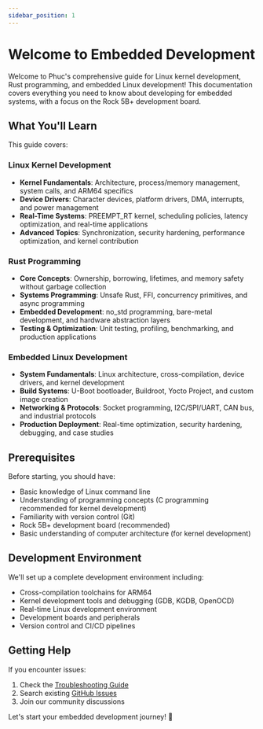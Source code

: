 ```yaml
---
sidebar_position: 1
---
```


# Welcome to Embedded Development

Welcome to Phuc's comprehensive guide for Linux kernel development, Rust programming, and embedded Linux development! This documentation covers everything you need to know about developing for embedded systems, with a focus on the Rock 5B+ development board.

## What You'll Learn

This guide covers:

### Linux Kernel Development

- **Kernel Fundamentals**: Architecture, process/memory management, system calls, and ARM64 specifics
- **Device Drivers**: Character devices, platform drivers, DMA, interrupts, and power management
- **Real-Time Systems**: PREEMPT_RT kernel, scheduling policies, latency optimization, and real-time applications
- **Advanced Topics**: Synchronization, security hardening, performance optimization, and kernel contribution

### Rust Programming

- **Core Concepts**: Ownership, borrowing, lifetimes, and memory safety without garbage collection
- **Systems Programming**: Unsafe Rust, FFI, concurrency primitives, and async programming
- **Embedded Development**: no_std programming, bare-metal development, and hardware abstraction layers
- **Testing & Optimization**: Unit testing, profiling, benchmarking, and production applications

### Embedded Linux Development

- **System Fundamentals**: Linux architecture, cross-compilation, device drivers, and kernel development
- **Build Systems**: U-Boot bootloader, Buildroot, Yocto Project, and custom image creation
- **Networking & Protocols**: Socket programming, I2C/SPI/UART, CAN bus, and industrial protocols
- **Production Deployment**: Real-time optimization, security hardening, debugging, and case studies

## Prerequisites

Before starting, you should have:

- Basic knowledge of Linux command line
- Understanding of programming concepts (C programming recommended for kernel development)
- Familiarity with version control (Git)
- Rock 5B+ development board (recommended)
- Basic understanding of computer architecture (for kernel development)

## Development Environment

We'll set up a complete development environment including:

- Cross-compilation toolchains for ARM64
- Kernel development tools and debugging (GDB, KGDB, OpenOCD)
- Real-time Linux development environment
- Development boards and peripherals
- Version control and CI/CD pipelines

## Getting Help

If you encounter issues:

1. Check the [Troubleshooting Guide](./getting-started/troubleshooting.md)
2. Search existing [GitHub Issues](https://github.com/nguyentrongphuc552003/phucscareembedded/issues)
3. Join our community discussions

Let's start your embedded development journey! 🚀
